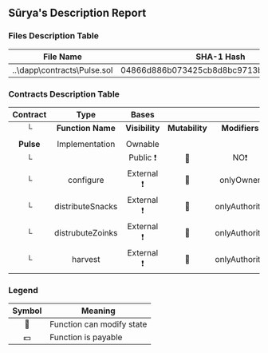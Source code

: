 ## Sūrya's Description Report

### Files Description Table


|  File Name  |  SHA-1 Hash  |
|-------------|--------------|
| ..\dapp\contracts\Pulse.sol | 04866d886b073425cb8d8bc9713b3d4e45fad7d1 |


### Contracts Description Table


|  Contract  |         Type        |       Bases      |                  |                 |
|:----------:|:-------------------:|:----------------:|:----------------:|:---------------:|
|     └      |  **Function Name**  |  **Visibility**  |  **Mutability**  |  **Modifiers**  |
||||||
| **Pulse** | Implementation | Ownable |||
| └ | <Constructor> | Public ❗️ | 🛑  |NO❗️ |
| └ | configure | External ❗️ | 🛑  | onlyOwner |
| └ | distributeSnacks | External ❗️ | 🛑  | onlyAuthority |
| └ | distrubuteZoinks | External ❗️ | 🛑  | onlyAuthority |
| └ | harvest | External ❗️ | 🛑  | onlyAuthority |


### Legend

|  Symbol  |  Meaning  |
|:--------:|-----------|
|    🛑    | Function can modify state |
|    💵    | Function is payable |
